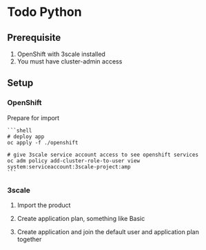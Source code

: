 # Todo Python

## Prerequisite

1. OpenShift with 3scale installed
2. You must have cluster-admin access

## Setup

### OpenShift

Prepare for import

    ```shell
    # deploy app
    oc apply -f ./openshift

    # give 3scale service account access to see openshift services
    oc adm policy add-cluster-role-to-user view system:serviceaccount:3scale-project:amp
    ```

### 3scale

1. Import the product

2. Create application plan, something like Basic

3. Create application and join the default user and application plan together
